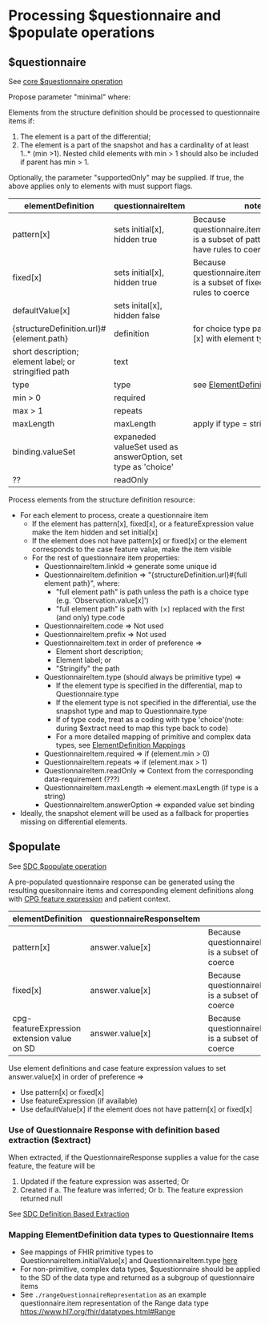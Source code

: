 # Processing $questionnaire and $populate operations

## $questionnaire
See [core $questionnaire operation](https://hl7.org/fhir/R4/structuredefinition-operation-questionnaire.html)

Propose parameter "minimal" where:

  Elements from the structure definition should be processed to questionnaire items if:
  1. The element is a part of the differential;
  2. The element is a part of the snapshot and has a cardinality of at least 1..\* (min >1). Nested child elements with min > 1 should also be included if parent has min > 1.

Optionally, the parameter "supportedOnly" may be supplied. If true, the above applies only to elements with must support flags.


| elementDefinition                                     | questionnaireItem                                             | notes                                                                                                |
| ----------------------------------------------------- | ------------------------------------------------------------- | ---------------------------------------------------------------------------------------------------- |
| pattern[x]                                            | sets initial[x], hidden true                                  | Because questionnaire.item.initial.value[x] is a subset of pattern[x], we have rules to coerce             |
| fixed[x]                                              | sets initial[x], hidden true                                  | Because questionnaire.item.initial.value[x] is a subset of fixed[x], we have rules to coerce               |
| defaultValue[x]                                       | sets inital[x], hidden false                                  |                                                                                                      |
| {structureDefinition.url}#{element.path}              | definition                                                    | for choice type paths, replace [x] with element type.code[0]                                         |
| short description; element label; or stringified path | text                                                          |                                                                                                      |
| type                                                  | type                                                          | see [ElementDefinition Mappings](#mapping-elementdefinition-data-types-to-questionnaire-items)       |
| min > 0                                               | required                                                      |                                                                                                      |
| max > 1                                               | repeats                                                       |                                                                                                      |
| maxLength                                             | maxLength                                                     | apply if type = string                                                                               |
| binding.valueSet                                      | expaneded valueSet used as answerOption, set type as 'choice' |                                                                                                      |
| ??                                                    | readOnly                                                      |                                                                                                      |

Process elements from the structure definition resource:

- For each element to process, create a questionnaire item
  - If the element has pattern[x], fixed[x], or a featureExpression value make the item hidden and set initial[x]
  - If the element does not have pattern[x] or fixed[x] or the element corresponds to the case feature value, make the item visible
  - For the rest of questionnaire item properties:
    - QuestionnaireItem.linkId => generate some unique id
    - QuestionnaireItem.definition => "{structureDefinition.url}#{full element path}", where:
      - "full element path" is path unless the path is a choice type (e.g. 'Observation.value[x]')
      - "full element path" is path with `[x]` replaced with the first (and only) type.code
    - QuestionnaireItem.code => Not used
    - QuestionnaireItem.prefix => Not used
    - QuestionnaireItem.text in order of preference =>
      - Element short description;
      - Element label; or
      - "Stringify" the path
    - QuestionnaireItem.type (should always be primitive type) =>
      - If the element type is specified in the differential, map to Questionnaire.type
      - If the element type is not specified in the differential, use the snapshot type and map to Questionnaire.type
      - If of type code, treat as a coding with type 'choice'(note: during $extract need to map this type back to code)
      - For a more detailed mapping of primitive and complex data types, see [ElementDefinition Mappings](#mapping-elementdefinition-data-types-to-questionnaire-items)
    - QuestionnaireItem.required => if (element.min > 0)
    - QuestionnaireItem.repeats => if (element.max > 1)
    - QuestionnaireItem.readOnly => Context from the corresponding data-requirement (???)
    - QuestionnaireItem.maxLength => element.maxLength (if type is a string)
    - QuestionnaireItem.answerOption => expanded value set binding <!-- How should example binding be handled? open choice? -->
- Ideally, the snapshot element will be used as a fallback for properties missing on differential elements. <!-- How should properties like "type" be handled, where the snapshot element definition may include multiple types -->

## $populate

See [SDC $populate operation](https://hl7.org/fhir/uv/sdc/OperationDefinition-Questionnaire-populate.html)

A pre-populated questionnaire response can be generated using the resulting quesitonnaire items and corresponding element definitions along with [CPG feature expression](https://hl7.org/fhir/uv/cpg/StructureDefinition-cpg-featureExpression.html) and patient context.

| elementDefinition                                     | questionnaireResponseItem                                          | notes                                                                                                |
| ----------------------------------------------------- | ------------------------------------------------------------- | ---------------------------------------------------------------------------------------------------- |
| pattern[x]                                            | answer.value[x]                                | Because questionnaireResponse.item.answer.value[x] is a subset of pattern[x], we have rules to coerce              |
| fixed[x]                                              |  answer.value[x]                                 | Because questionnaireResponse.item.answer.value[x] is a subset of fixed[x], we have rules to coerce                |
| cpg-featureExpression extension value on SD                      | answer.value[x]    | Because questionnaireResponse.item.answer.value[x] is a subset of fixed[x], we have rules to coerce |

Use element definitions and case feature expression values to set answer.value[x] in order of preference =>
  - Use pattern[x] or fixed[x]
  - Use featureExpression (if available)
  - Use defaultValue[x] if the element does not have pattern[x] or fixed[x]

### Use of Questionnaire Response with definition based extraction ($extract)

When extracted, if the QuestionnaireResponse supplies a value for the case feature, the feature will be
1. Updated if the feature expression was asserted; Or
2. Created if
    a. The feature was inferred; Or
    b. The feature expression returned null

See [SDC Definition Based Extraction](https://hl7.org/fhir/uv/sdc/extraction.html#definition-based-extraction)

### Mapping ElementDefinition data types to Questionnaire Items

- See mappings of FHIR primitive types to QuestionnaireItem.initialValue[x] and QuestionnaireItem.type [here](https://docs.google.com/spreadsheets/d/1YmmW28fDX0VsSlQAVsK2p9bbkV3hxhxnUaUCiRKAL6M/edit?usp=sharing)
- For non-primitive, complex data types, $questionnaire should be applied to the SD of the data type and returned as a subgroup of questionnaire items
- See `./rangeQuestionnaireRepresentation` as an example questionnaire.item representation of the Range data type https://www.hl7.org/fhir/datatypes.html#Range
